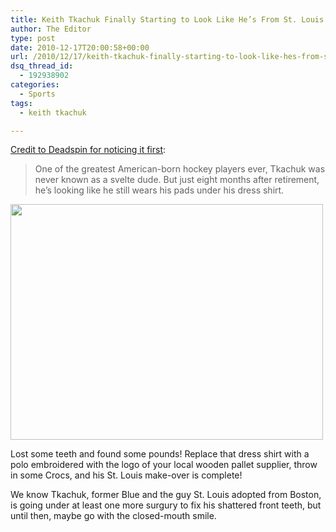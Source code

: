 ```yaml
---
title: Keith Tkachuk Finally Starting to Look Like He’s From St. Louis
author: The Editor
type: post
date: 2010-12-17T20:00:58+00:00
url: /2010/12/17/keith-tkachuk-finally-starting-to-look-like-hes-from-st-louis/
dsq_thread_id:
  - 192938902
categories:
  - Sports
tags:
  - keith tkachuk

---
```

<a href="http://deadspin.com/5714627/what-the-hell-happened-to-keith-tkachuk" target="_blank">Credit to Deadspin for noticing it first</a>:

> One of the greatest American-born hockey players ever, Tkachuk was never known as a svelte dude. But just eight months after retirement, he&#8217;s looking like he still wears his pads under his dress shirt.

[<img class="aligncenter size-full wp-image-8258" title="keith_tkachuk_fat" src="http://media.punchingkitty.com/wordpress/2010/12/keith_tkachuk_fat.jpeg" alt="" width="500" height="377" />][1]

Lost some teeth and found some pounds! Replace that dress shirt with a polo embroidered with the logo of your local wooden pallet supplier, throw in some Crocs, and his St. Louis make-over is complete!

We know Tkachuk, former Blue and the guy St. Louis adopted from Boston, is going under at least one more surgury to fix his shattered front teeth, but until then, maybe go with the closed-mouth smile.

 [1]: http://media.punchingkitty.com/wordpress/2010/12/keith_tkachuk_fat.jpeg